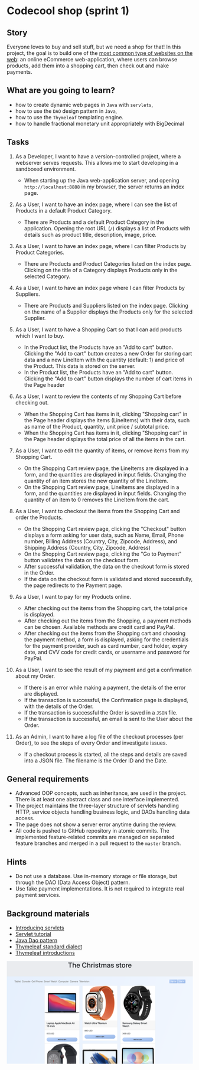 # Codecool shop (sprint 1)

## Story

Everyone loves to buy and sell stuff, but we need a shop for that! In this
project, the goal is to build one of the [most common type of websites on the
web](https://www.expertmarket.co.uk/web-design/different-types-of-websites): an
online eCommerce web-application, where users can browse products, add them into
a shopping cart, then check out and make payments.

## What are you going to learn?

- how to create dynamic web pages in `Java` with `servlets`,
- how to use the `DAO` design pattern in `Java`,
- how to use the `Thymeleaf` templating engine.
- how to handle fractional monetary unit appropriately with BigDecimal


## Tasks

1. As a Developer, I want to have a version-controlled project, where a webserver serves requests. This allows me to start developing in a sandboxed environment.
    - When starting up the Java web-application server, and opening `http://localhost:8888` in my browser, the server returns an index page.

2. As a User, I want to have an index page, where I can see the list of Products in a default Product Category.
    - There are Products and a default Product Category in the application. Opening the root URL (`/`) displays a list of Products with details such as product title, description, image, price.

3. As a User, I want to have an index page, where I can filter Products by Product Categories.
    - There are Products and Product Categories listed on the index page. Clicking on the title of a Category displays Products only in the selected Category.

4. As a User, I want to have an index page where I can filter Products by Suppliers.
    - There are Products and Suppliers listed on the index page. Clicking on the name of a Supplier displays the Products only for the selected Supplier.

5. As a User, I want to have a Shopping Cart so that I can add products which I want to buy.
    - In the Product list, the Products have an "Add to cart" button. Clicking the "Add to cart" button creates a new Order for storing cart data and a new LineItem with the quantity (default: 1) and price of the Product. This data is stored on the server.
    - In the Product list, the Products have an "Add to cart" button. Clicking the "Add to cart" button displays the number of cart items in the Page header

6. As a User, I want to review the contents of my Shopping Cart before checking out.
    - When the Shopping Cart has items in it, clicking "Shopping cart" in the Page header displays the items (LineItems) with their data, such as name of the Product, quantity, unit price / subtotal price.
    - When the Shopping Cart has items in it, clicking "Shopping cart" in the Page header displays the total price of all the items in the cart.

7. As a User, I want to edit the quantity of items, or remove items from my Shopping Cart.
    - On the Shopping Cart review page, the LineItems are displayed in a form, and the quantities are displayed in input fields. Changing the quantity of an item stores the new quantity of the LineItem.
    - On the Shopping Cart review page, LineItems are displayed in a form, and the quantities are displayed in input fields. Changing the quantity of an item to 0 removes the LineItem from the cart.

8. As a User, I want to checkout the items from the Shopping Cart and order the Products.
    - On the Shopping Cart review page, clicking the "Checkout" button displays a form asking for user data, such as Name, Email, Phone number, Billing Address (Country, City, Zipcode, Address), and Shipping Address (Country, City, Zipcode, Address)
    - On the Shopping Cart review page, clicking the "Go to Payment" button validates the data on the checkout form.
    - After successful validatiion, the data on the checkout form is stored in the Order.
    - If the data on the checkout form is validated and stored successfully, the page redirects to the Payment page.

9. As a User, I want to pay for my Products online.
    - After checking out the items from the Shopping cart, the total price is displayed.
    - After checking out the items from the Shopping, a payment methods can be chosen. Available methods are credit card and PayPal.
    - After checking out the items from the Shopping cart and choosing the payment method, a form is displayed, asking for the credentials for the payment provider, such as card number, card holder, expiry date, and CVV code for credit cards, or username and password for PayPal.

10. As a User, I want to see the result of my payment and get a confirmation about my Order.
    - If there is an error while making a payment, the details of the error are displayed.
    - If the transaction is successful, the Confirmation page is displayed, with the details of the Order.
    - If the transaction is successful the Order is saved in a `JSON` file.
    - If the transaction is successful, an email is sent to the User about the Order.

11. As an Admin, I want to have a log file of the checkout processes (per Order), to see the steps of every Order and investigate issues.
    - If a checkout process is started, all the steps and details are saved into a JSON file. The filename is the Order ID and the Date.

## General requirements

- Advanced OOP concepts, such as inheritance, are used in the project. There is at least one abstract class and one interface implemented.
- The project maintains the three-layer structure of servlets handling HTTP, service objects handling business logic, and DAOs handling data access.
- The page does not show a server error anytime during the review.
- All code is pushed to GitHub repository in atomic commits. The implemented feature-related commits are managed on separated feature branches and merged in a pull request to the `master` branch.

## Hints

- Do not use a database. Use in-memory storage or file storage, but through the DAO (Data Access Object) pattern.
- Use fake payment implementations. It is not required to integrate real payment services.

## Background materials

- <i class="far fa-exclamation"></i> [Introducing servlets](project/curriculum/materials/pages/java/introducing-servlets.md)
- <i class="far fa-exclamation"></i> [Servlet tutorial](https://www.tutorialspoint.com/servlets/servlets-form-data.htm)
- <i class="far fa-exclamation"></i> [Java Dao pattern](https://www.baeldung.com/java-dao-pattern)
- <i class="far fa-exclamation"></i> [Thymeleaf standard dialect](https://www.thymeleaf.org/doc/articles/standarddialect5minutes.html)
- <i class="far fa-book-open"></i> [Thymeleaf introductions](https://www.thymeleaf.org/documentation.html#introductions)

![Screenshot.png](resources/Screenshot.png)
